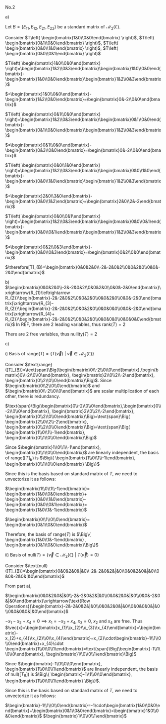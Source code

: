 No.2

a)

Let $B=\{ E_{11}, E_{12}, E_{21}, E_{22} \}$ be a standard matrix of $\mathcal{M}_{2}(\mathbb{C})$.

Consider $T\left( \begin{bmatrix}1&0\\0&0\end{bmatrix} \right)$, $T\left( \begin{bmatrix}0&1\\0&0\end{bmatrix} \right)$, $T\left( \begin{bmatrix}0&0\\1&0\end{bmatrix} \right)$, $T\left( \begin{bmatrix}0&0\\0&1\end{bmatrix} \right)$

$T\left( \begin{bmatrix}1&0\\0&0\end{bmatrix} \right)=\begin{bmatrix}1&2\\0&3\end{bmatrix}\begin{bmatrix}1&0\\0&0\end{bmatrix}-\begin{bmatrix}1&0\\0&0\end{bmatrix}\begin{bmatrix}1&2\\0&3\end{bmatrix}$ 

$=\begin{bmatrix}1&0\\0&0\end{bmatrix}-\begin{bmatrix}1&2\\0&0\end{bmatrix}=\begin{bmatrix}0&-2\\0&0\end{bmatrix}$


$T\left( \begin{bmatrix}0&1\\0&0\end{bmatrix} \right)=\begin{bmatrix}1&2\\0&3\end{bmatrix}\begin{bmatrix}0&1\\0&0\end{bmatrix}-\begin{bmatrix}0&1\\0&0\end{bmatrix}\begin{bmatrix}1&2\\0&3\end{bmatrix}$ 

$=\begin{bmatrix}0&1\\0&0\end{bmatrix}-\begin{bmatrix}0&3\\0&0\end{bmatrix}=\begin{bmatrix}0&-2\\0&0\end{bmatrix}$


$T\left( \begin{bmatrix}0&0\\1&0\end{bmatrix} \right)=\begin{bmatrix}1&2\\0&3\end{bmatrix}\begin{bmatrix}0&0\\1&0\end{bmatrix}-\begin{bmatrix}0&0\\1&0\end{bmatrix}\begin{bmatrix}1&2\\0&3\end{bmatrix}$ 

$=\begin{bmatrix}2&0\\3&0\end{bmatrix}-\begin{bmatrix}0&0\\1&2\end{bmatrix}=\begin{bmatrix}2&0\\2&-2\end{bmatrix}$


$T\left( \begin{bmatrix}0&0\\0&1\end{bmatrix} \right)=\begin{bmatrix}1&2\\0&3\end{bmatrix}\begin{bmatrix}0&0\\0&1\end{bmatrix}-\begin{bmatrix}0&0\\0&1\end{bmatrix}\begin{bmatrix}1&2\\0&3\end{bmatrix}$ 

$=\begin{bmatrix}0&2\\0&3\end{bmatrix}-\begin{bmatrix}0&0\\0&3\end{bmatrix}=\begin{bmatrix}0&2\\0&0\end{bmatrix}$

$\therefore[T]_{B}=\begin{bmatrix}0&0&2&0\\-2&-2&0&2\\0&0&2&0\\0&0&-2&0\end{bmatrix}$

b)
$\begin{bmatrix}0&0&2&0\\-2&-2&0&2\\0&0&2&0\\0&0&-2&0\end{bmatrix}\xrightarrow{R_{1}\leftrightarrow R_{2}}\begin{bmatrix}-2&-2&0&2\\0&0&2&0\\0&0&2&0\\0&0&-2&0\end{bmatrix}\xrightarrow{R_{3}- R_{2}}\begin{bmatrix}-2&-2&0&2\\0&0&2&0\\0&0&0&0\\0&0&-2&0\end{bmatrix}\xrightarrow{R_{4}+ R_{2}}\begin{bmatrix}-2&-2&0&2\\0&0&2&0\\0&0&0&0\\0&0&0&0\end{bmatrix}$
In REF, there are 2 leading variables, thus $\text{rank}(T)=2$

There are 2 free variables, thus $\text{nullity}(T)=2$

c)

i) Basis of $\text{range}(T)=\{T(\vec{v}) \text{ | }\vec{v}\in \mathcal{M}_{2}(\mathbb{C}) \}$

Consider $\text{range}([T]_{B})=\text{span}\Big(\begin{bmatrix}0\\-2\\0\\0\end{bmatrix},\begin{bmatrix}0\\-2\\0\\0\end{bmatrix}, \begin{bmatrix}2\\0\\2\\-2\end{bmatrix}, \begin{bmatrix}0\\2\\0\\0\end{bmatrix}\Big)$. Since $\begin{bmatrix}0\\2\\0\\0\end{bmatrix}$ and $\begin{bmatrix}0\\-2\\0\\0\end{bmatrix}$ are scalar multiplication of each other, there is redundancy.

$\text{span}\Big(\begin{bmatrix}0\\-2\\0\\0\end{bmatrix},\begin{bmatrix}0\\-2\\0\\0\end{bmatrix}, \begin{bmatrix}2\\0\\2\\-2\end{bmatrix}, \begin{bmatrix}0\\2\\0\\0\end{bmatrix}\Big)=\text{span}\Big( \begin{bmatrix}2\\0\\2\\-2\end{bmatrix}, \begin{bmatrix}0\\2\\0\\0\end{bmatrix}\Big)=\text{span}\Big( \begin{bmatrix}1\\0\\1\\-1\end{bmatrix}, \begin{bmatrix}0\\1\\0\\0\end{bmatrix}\Big)$

Since $\begin{bmatrix}1\\0\\1\\-1\end{bmatrix}, \begin{bmatrix}0\\1\\0\\0\end{bmatrix}$ are linearly independent, the basis of $\text{range}([T]_{B})$ is $\Big\{ \begin{bmatrix}1\\0\\1\\-1\end{bmatrix}, \begin{bmatrix}0\\1\\0\\0\end{bmatrix} \Big\}$

Since this is the basis based on standard matrix of $T$, we need to unvectorize it as follows:

$\begin{bmatrix}1\\0\\1\\-1\end{bmatrix}= \begin{bmatrix}1&0\\0&0\end{bmatrix}+ \begin{bmatrix}0&0\\1&0\end{bmatrix}- \begin{bmatrix}0&0\\0&1\end{bmatrix}= \begin{bmatrix}1&0\\1&-1\end{bmatrix}$

$\begin{bmatrix}0\\1\\0\\0\end{bmatrix}= \begin{bmatrix}0&1\\0&0\end{bmatrix}$

Therefore, the basis of $\text{range}(T)$ is $\Big\{ \begin{bmatrix}1&0\\1&-1\end{bmatrix} , \begin{bmatrix}0&1\\0&0\end{bmatrix}\Big\}$

ii) Basis of $\text{null}(T)=\{ \vec{v}\in \mathcal{M}_{2}(\mathbb{C})\text{ | } T(\vec{v})=0\}$

Consider $\text{null}([T]_{B})=\begin{bmatrix}0&0&2&0&|&0\\-2&-2&0&2&|&0\\0&0&2&0&|&0\\0&0&-2&0&|&0\end{bmatrix}$

From part a),

$\begin{bmatrix}0&0&2&0&|&0\\-2&-2&0&2&|&0\\0&0&2&0&|&0\\0&0&-2&0&|&0\end{bmatrix}\xrightarrow{\text{Row Operations}}\begin{bmatrix}-2&-2&0&2&|&0\\0&0&2&0&|&0\\0&0&0&0&|&0\\0&0&0&0&|&0\end{bmatrix}$

$-x_{1}-x_{2}+x_{4}=0 \implies x_{1}=-x_{2}+x_{4}$, $x_{3}=0$, $x_{2}$ and $x_{4}$ are free. Thus
$\vec{x}=\begin{bmatrix}x_{1}\\x_{2}\\x_{3}\\x_{4}\end{bmatrix}=\begin{bmatrix}-x_{2}+x_{4}\\x_{2}\\0\\x_{4}\end{bmatrix}=x_{2}\cdot\begin{bmatrix}-1\\1\\0\\0\end{bmatrix}+x_{4}\cdot \begin{bmatrix}1\\0\\0\\1\end{bmatrix}=\text{span}\Big(\begin{bmatrix}-1\\1\\0\\0\end{bmatrix}, \begin{bmatrix}1\\0\\0\\1\end{bmatrix}\Big)$

Since $\begin{bmatrix}-1\\1\\0\\0\end{bmatrix}, \begin{bmatrix}1\\0\\0\\1\end{bmatrix}$ are linearly independent, the basis of $\text{null}([T_{B}])$ is $\Big\{ \begin{bmatrix}-1\\1\\0\\0\end{bmatrix}, \begin{bmatrix}1\\0\\0\\1\end{bmatrix} \Big\}$.

Since this is the basis based on standard matrix of $T$, we need to unvectorize it as follows:

$\begin{bmatrix}-1\\1\\0\\0\end{bmatrix}=-1\cdot\begin{bmatrix}1&0\\0&0\end{bmatrix}+\begin{bmatrix}0&1\\0&0\end{bmatrix}=\begin{bmatrix}1&0\\0&0\end{bmatrix}$
$\begin{bmatrix}1\\0\\0\\1\end{bmatrix}$


